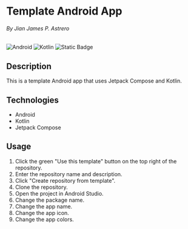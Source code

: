 # Template Android App
###### By Jian James P. Astrero

![Android](https://img.shields.io/badge/Android-3DDC84?style=for-the-badge&logo=android&logoColor=white)
![Kotlin](https://img.shields.io/badge/kotlin-%237F52FF.svg?style=for-the-badge&logo=kotlin&logoColor=white)
![Static Badge](https://img.shields.io/badge/Jetpack_Compose-37bf6e?style=for-the-badge&logo=data%3Aimage%2Fpng%3Bbase64%2CiVBORw0KGgoAAAANSUhEUgAAAA0AAAAOCAYAAAD0f5bSAAAABHNCSVQICAgIfAhkiAAAAAFzUkdCAK7OHOkAAAAEZ0FNQQAAsY8L%2FGEFAAAACXBIWXMAAA7DAAAOwwHHb6hkAAAAX3pUWHRSYXcgcHJvZmlsZSB0eXBlIEFQUDEAAAiZ40pPzUstykxWKCjKT8vMSeVSAANjEy4TSxNLo0QDAwMLAwgwNDAwNgSSRkC2OVQo0QAFmJibpQGhuVmymSmIzwUAT7oVaBst2IwAAAFlSURBVChTY6AbYITScGD%2FtEfk37fvrQyMjBH%2FGRhmMTP%2Fbj2o2PgBKg0GcE32%2B%2BtZ%2FsmxZjD8%2B98E1CAIFWYAanzDyMjYwKT0a%2BZBxsY%2FIDEmsAwQfPjweS9QxWQgFvz74QvD76dvGP5%2B%2FMLA%2BO%2B%2FCFBsyv8dJvuhShmYoTTDx5ucM78%2F%2BMjMzfufIVDGgyFbMZGB7TcTw53bTxmYzwUyMN03kHiwr70FpBZuE8gh7448ZeBf%2B53BV8KNgZuZi8FPwp1B%2B4kHA8MrIagaCEDSBAEYIYMFoGpiZmE4fvwow%2BzpExk%2Bf%2FnKsOngLYar9z4yMDKzQxVAANxgDn3Hi8BQ02P495fh35c3DBKKVgzy5tkMLFwKQGEWkOv37qvhcQGphdv047eIKcO%2Ff8X%2FmZjfM%2FGJM7CKGjKwcquANLxhYPiXIXxxmztUKSbgNXUW5tB3mqgcMe2TY%2BuXyW71H1BDgY6AgQEAC35v3JCnE5EAAAAASUVORK5CYII%3D)


## Description
This is a template Android app that uses Jetpack Compose and Kotlin.

## Technologies
* Android
* Kotlin
* Jetpack Compose

## Usage
1. Click the green "Use this template" button on the top right of the repository.
2. Enter the repository name and description.
3. Click "Create repository from template".
4. Clone the repository.
5. Open the project in Android Studio.
6. Change the package name.
7. Change the app name.
8. Change the app icon.
9. Change the app colors.
